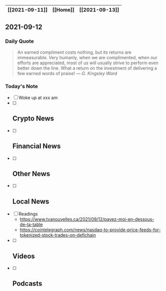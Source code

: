| [[2021-09-11]] | [[Home]] | [[2021-09-13]] |
| :------------: | :------: | :------------: |

## 2021-09-12 

### Daily Quote
> An earned compliment costs nothing, but its returns are immeasurable. Very humanly, when we are complimented, when our efforts are appreciated, most of us will usually strive to perform even better down the line. What a return on the investment of delivering a few earned words of praise!
> &mdash; <cite>G. Kingsley Ward</cite>

### Today's Note
- [ ] Woke up at xxx am
- [ ] Crypto News
	- 
- [ ] Financial News
	- 
- [ ] Other News
	- 
- [ ] Local News
	-
- [ ] Readings
	- https://www.tvanouvelles.ca/2021/09/12/payez-moi-en-dessous-de-la-table
	- https://cointelegraph.com/news/nasdaq-to-provide-price-feeds-for-tokenized-stock-trades-on-defichain
- [ ] Videos
	- 
- [ ] Podcasts
	- 
